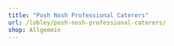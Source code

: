 ```yaml
---
title: "Posh Nosh Professional Caterers"
url: /lobley/posh-nosh-professional-caterers/
shop: Allgemein
---
```

